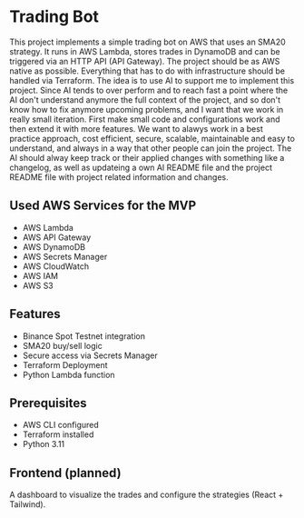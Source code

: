 # Trading Bot

This project implements a simple trading bot on AWS that uses an SMA20 strategy. It runs in AWS Lambda, stores trades in DynamoDB and can be triggered via an HTTP API (API Gateway).
The project should be as AWS native as possible. Everything that has to do with infrastructure should be handled via Terraform.
The idea is to use AI to support me to implement this project. Since AI tends to over perform and to reach fast a point where the AI don't understand anymore the full context of the project,
and so don't know how to fix anymore upcoming problems, and I want that we work in really small iteration. First make small code and configurations work and then extend it with more features.
We want to alawys work in a best practice approach, cost efficient, secure, scalable, maintainable and easy to understand, and always in a way that other people can join the project.
The AI should alway keep track or their applied changes with something like a changelog, as well as updateing a own AI README file and the project README file with project related information and changes.

## Used AWS Services for the MVP

- AWS Lambda
- AWS API Gateway
- AWS DynamoDB
- AWS Secrets Manager
- AWS CloudWatch
- AWS IAM
- AWS S3

## Features

- Binance Spot Testnet integration
- SMA20 buy/sell logic
- Secure access via Secrets Manager
- Terraform Deployment
- Python Lambda function

## Prerequisites

- AWS CLI configured
- Terraform installed
- Python 3.11

## Frontend (planned)

A dashboard to visualize the trades and configure the strategies (React + Tailwind).
